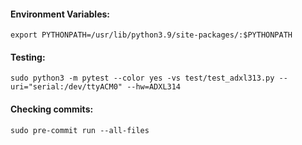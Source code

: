 #### Environment Variables:
`export PYTHONPATH=/usr/lib/python3.9/site-packages/:$PYTHONPATH`  
#### Testing:
`sudo python3 -m pytest --color yes -vs test/test_adxl313.py --uri="serial:/dev/ttyACM0" --hw=ADXL314`
#### Checking commits:
`sudo pre-commit run --all-files`
